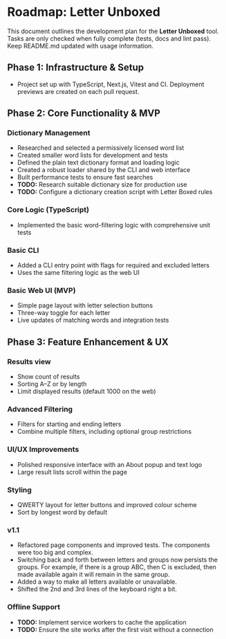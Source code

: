 # Roadmap: Letter Unboxed

This document outlines the development plan for the **Letter Unboxed** tool.
Tasks are only checked when fully complete (tests, docs and lint pass). Keep README.md updated with usage information.

## Phase 1: Infrastructure & Setup

- Project set up with TypeScript, Next.js, Vitest and CI. Deployment previews are created on each pull request.

## Phase 2: Core Functionality & MVP

### Dictionary Management
- Researched and selected a permissively licensed word list
- Created smaller word lists for development and tests
- Defined the plain text dictionary format and loading logic
- Created a robust loader shared by the CLI and web interface
- Built performance tests to ensure fast searches
- **TODO:** Research suitable dictionary size for production use
- **TODO:** Configure a dictionary creation script with Letter Boxed rules

### Core Logic (TypeScript)
- Implemented the basic word-filtering logic with comprehensive unit tests

### Basic CLI
- Added a CLI entry point with flags for required and excluded letters
- Uses the same filtering logic as the web UI

### Basic Web UI (MVP)
- Simple page layout with letter selection buttons
- Three-way toggle for each letter
- Live updates of matching words and integration tests

## Phase 3: Feature Enhancement & UX

### Results view
- Show count of results
- Sorting A–Z or by length
- Limit displayed results (default 1000 on the web)

### Advanced Filtering
- Filters for starting and ending letters
- Combine multiple filters, including optional group restrictions

### UI/UX Improvements
- Polished responsive interface with an About popup and text logo
- Large result lists scroll within the page

### Styling
- QWERTY layout for letter buttons and improved colour scheme
- Sort by longest word by default

### v1.1
- Refactored page components and improved tests. The components were too big and complex.
- Switching back and forth between letters and groups now persists the groups. For example, if there is a group ABC, then C is excluded, then made available again it will remain in the same group.
- Added a way to make all letters available or unavailable.
- Shifted the 2nd and 3rd lines of the keyboard right a bit.

### Offline Support
- **TODO:** Implement service workers to cache the application
- **TODO:** Ensure the site works after the first visit without a connection
